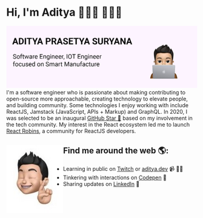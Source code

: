 # Hi, I'm Aditya 🙋🏻‍♂️ 🧑🏻‍💻

<img src="https://raw.githubusercontent.com/adityaprasetya/adityaprasetya/master/gh-header-image-cropped.png" alt="">
I'm a software engineer who is passionate about making contributing to open-source more approachable, creating technology to elevate people, and building community. Some technologies I enjoy working with include ReactJS, Jamstack (JavaScript, APIs + Markup) and GraphQL. In 2020, I was selected to be an inaugural <a href="https://stars.github.com/">GitHub Star 🌟</a> based on my involvement in the tech community.  My interest in the React ecosystem led me to launch <a href="https://www.reactrobins.com/">React Robins</a>, a community for ReactJS developers.


## Find me around the web 🌎: <img align="left" width="150" height="180" src="https://raw.githubusercontent.com/adityaprasetya/adityaprasetya/master/pp.jpg"></a>
- Learning in public on <a href="https://www.twitch.tv/blacktechdiva">Twitch</a> or <a href="https://www.monica.dev">aditya.dev</a> 📹 ✍🏾
- Tinkering with interactions on <a href="https://codepen.io/m0nica"> Codepen</a> 🏓
- Sharing updates on <a href="https://www.linkedin.com/in/aditya-prasetya-suryana/">LinkedIn</a> 💼
